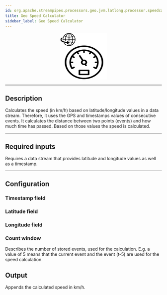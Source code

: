 ```yaml
---
id: org.apache.streampipes.processors.geo.jvm.latlong.processor.speedcalculator
title: Geo Speed Calculator
sidebar_label: Geo Speed Calculator
---
```


<!--
  ~ Licensed to the Apache Software Foundation (ASF) under one or more
  ~ contributor license agreements.  See the NOTICE file distributed with
  ~ this work for additional information regarding copyright ownership.
  ~ The ASF licenses this file to You under the Apache License, Version 2.0
  ~ (the "License"); you may not use this file except in compliance with
  ~ the License.  You may obtain a copy of the License at
  ~
  ~    http://www.apache.org/licenses/LICENSE-2.0
  ~
  ~ Unless required by applicable law or agreed to in writing, software
  ~ distributed under the License is distributed on an "AS IS" BASIS,
  ~ WITHOUT WARRANTIES OR CONDITIONS OF ANY KIND, either express or implied.
  ~ See the License for the specific language governing permissions and
  ~ limitations under the License.
  ~
  -->



<p align="center">
    <img src="/img/pipeline-elements/org.apache.streampipes.processors.geo.jvm.latlong.processor.speedcalculator/icon.png" width="150px;" class="pe-image-documentation"/>
</p>

***

## Description

Calculates the speed (in km/h) based on latitude/longitude values in a data stream. Therefore, it uses the GPS and timestamps values of consecutive events. 
It calculates the distance between two points (events) and how much time has passed. Based on those values the speed is calculated.

***

## Required inputs

Requires a data stream that provides latitude and longitude values as well as a timestamp.

***

## Configuration

### Timestamp field

### Latitude field

### Longitude field

### Count window
Describes the number of stored events, used for the calculation. 
E.g. a value of 5 means that the current event and the event (t-5) are used for the speed calculation.

## Output
Appends the calculated speed in km/h.